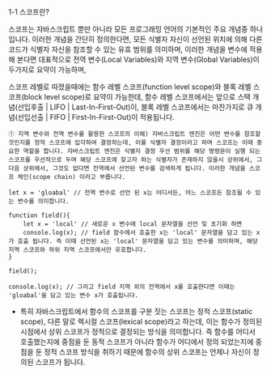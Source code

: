 1-1 스코프란?

스코프는 자바스크립트 뿐만 아니라 모든 프로그래밍 언어의 기본적인 주요 개념중 하나입니다. 이러한 개념을 간단히 정의한다면, 모든 식별자 자신이 선언된 위치에 의해 다른 코드가 식별자 자신을 참조할 수 있는 유효 범위를 의미하며, 이러한 개념을 변수에 적용해 본다면 대표적으로 전역 변수(Local Variables)와 지역 변수(Global Variables)이 두가지로 요약이 가능하며, 

스코프 레벨로 따졌을때에는 함수 레벨 스코프(function level scope)와 블록 레벨 스코프(block level scope)로 요약이 가능한데, 함수 레벨 스코프에서는 앞으로 스택 개념(선입후출 | LIFO | Last-In-First-Out)이, 블록 레벨 스코프에서는 마찬가지로 큐 개념(선입선출 | FIFO | First-In-First-Out)이 적용됩니다.

```
① 지역 변수와 전역 변수를 활용한 스코프의 이해) 자바스크립트 엔진은 어떤 변수를 참조할 것인지를 정적 스코프에 입각하여 결정하는데, 이를 식별자 결정이라고 하며 스코프는 이때 중요한 역할을 합니다. 자바스크립트 엔진은 식별자 결정 우선 범위를 해당 명령문이 실행 되는 스코프를 우선적으로 두며 해당 스코프에 찾고자 하는 식별자가 존재하지 않을시 상위에서, 그 다음 상위에서, 그것도 없다면 전역에서 선언된 변수를 검색하게 됩니다. 이러한 개념을 스코프 체인(scope chain) 이라고 부릅니다.

let x = 'gloabal' // 전역 변수로 선언 된 x는 어디서든, 어느 스코프든 참조될 수 있는 변수를 의미합니다. 

function field(){
    let x = 'local' // 새로운 x 변수에 local 문자열을 선언 및 초기화 하면
    console.log(x); // field 함수에서 호출한 x는 'local' 문자열을 담고 있는 x가 호출 됩니다. 즉 이때 선언된 x는 'local' 문자열을 담고 있는 변수를 의미하며, 해당 지역 스코프와 하위 지역 스코프에서만 유효합니다.
}

field();

console.log(x); // 그리고 field 지역 외의 전역에서 x를 호출한다면 이때는 'gloabal'을 담고 있는 변수 x가 호출됩니다.

```

- 특히 자바스크립트에서 함수의 스코프를 구분 짓는 스코프는 정적 스코프(static scope), 다른 말로 렉시컬 스코프(lexical scope)라고 하는데, 이는 함수가 정의된 시점에서 상위 스코프가 정적으로 결정되는 방식을 의미합니다. 즉 함수를 어디서 호출했는지에 중점을 둔 동적 스코프가 아니라 함수가 어디에서 정의 되었는지에 중점을 둔 정적 스코프 방식을 취하기 때문에 함수의 상위 스코프는 언제나 자신이 정의된 스코프가 됩니다. 
